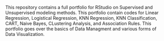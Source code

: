 This repository contains a full portfolio for RStudio on Supervised and Unsupervised modeling methods. This portfolio contain codes for Linear Regression, Logistical Regression, KNN Regression, KNN Classification, CART, Naive Bayes, CLustering Analysis, and Association Rules. This portfolio goes over the basics of Data Managment and various forms of Data Visualization.
